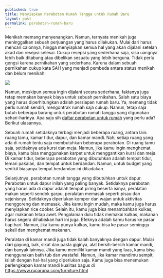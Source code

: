 ```yaml
---
published: true
title: Menyiapkan Perabotan Rumah Tangga untuk Rumah Baru
layout: post
permalink: perabotan-rumah-baru
---
```

Menikah memang menyenangkan. Namun, ternyata menikah juga meninggalkan sebuah perjuangan yang harus dilakukan. Mulai dari harus mencari calonnya, hingga menyiapkan semua hal yang akan dijalani setelah akad dan resepsi selesai. Cukup resepsi yang sederhana saja, sisa uangnya lebih baik ditabung atau dibelikan sesuatu yang lebih berguna. Tidak perlu gengsi karena pernikahan yang sederhana. Karena dalam sebuah pernikahan cukup kata SAH yang menjadi pembeda antara status menikah dan belum menikah.

<img src="http://1.bp.blogspot.com/-bm83sPjxLfM/UZSbYHIPAXI/AAAAAAAAAB4/AM7KYyqN16E/s1600/furniture-kamar-mandi-minimalis.jpg">

Namun, meskipun semua ingin dijalani secara sederhana, faktanya juga tetap memakan banyak biaya untuk sebuah pernikahan. Salah satu biaya yang harus diperhitungkan adalah persiapan rumah baru. Ya, memang tidak perlu rumah sendiri, mengontrak rumah saja cukup. Namun, tetap saja butuh beberapa barang untuk perabotan rumah tangga yang digunakan sehari-harinya. Apa saja sih <a href="http://vishnu.normalpage.com/post/peralatan-rumah-tangga-yang-wajib-kamu-punyai-5gP6eUCvO">daftar perabotan untuk rumah</a> yang perlu ada? Berikut ulasannya.

Sebuah rumah setidaknya terbagi menjadi beberapa ruang, antara lain: ruang tamu, kamar tidur, dapur, dan kamar mandi. Nah, setiap ruang yang ada di rumah tentu saja membutuhkan beberapa perabotan. Di ruang tamu saja, setidaknya ada kursi dan meja. Namun, jika kamu ingin menghemat biaya, kamu bisa menggunakan karpet untuk menggantikan kursi dan meja. Di kamar tidur, beberapa perabotan yang dibutuhkan adalah tempat tidur, lemari pakaian, dan tempat untuk berdandan. Namun, untuk budget yang sedikit biasanya tempat berdandan ini ditiadakan.

Selanjutnya, perabotan rumah tangga yang dibutuhkan untuk dapur. Perabotan untuk dapur inilah yang paling banyak. Setidaknya perabotan yang harus ada di dapur adalah tempat piring beserta isinya, peralatan makan seperti sendok garpu, peralatan memasak seperti pisau dan sejenisnya. Setidaknya diperlukan kompor dan wajan untuk aktivitas menggoreng dan memasak. Jika kamu ingin mudah, maka kamu juga harus menyiapkan rice cooker. Selain itu, kamu juga bisa menambahkan kulkas, agar makanan tetap awet. Pengalaman dulu tidak memakai kulkas, makanan harus segera dihabiskan hari ini juga. Efeknya adalah kamu harus ke pasar tiap hari. Namun, jika kamu punya kulkas, kamu bisa ke pasar seminggu sekali dan menghemat makanan.

Peralatan di kamar mandi juga tidak kalah banyaknya dengan dapur. Mulai dari gayung, bak, sikat dan pasta giginya, alat bersih-bersih kamar mandi, dan banyak lainnya. Jika kamu memiliki kamar mandi yang luas, kamu bisa menggunakan bath tub dan wastafel. Namun, jika kamar mandimu sempit, isilah dengan hal-hal yang diperlukan saja. Kamu juga bisa menemukan perlengkapan kamar mandi kualitas bagus di <a href="https://www.ruparupa.com/furniture.html">https://www.ruparupa.com/furniture.html</a>
